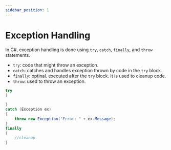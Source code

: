 ```yaml
---
sidebar_position: 1
---
```


# Exception Handling

In C#, exception handling is done using `try`, `catch`, `finally`, and `throw` statements. 

- `try`: code that might throw an exception.
- `catch`: catches and handles exception thrown by code in the `try` block.
- `finally`: optinal. executed after the `try` block. It is used to cleanup code.
- `throw`: used to throw an exception. 



```csharp
try
{

}
catch (Exception ex)
{
    throw new Exception("Error: " + ex.Message);
}
finally
{
    //cleanup
}
```